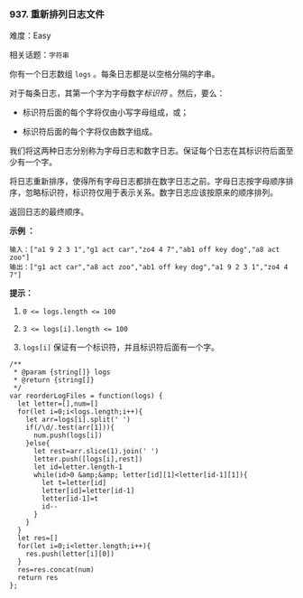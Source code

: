 ### 937. 重新排列日志文件

难度：Easy

相关话题：`字符串`

你有一个日志数组  `logs` 。每条日志都是以空格分隔的字串。



对于每条日志，其第一个字为字母数字*标识符* 。然后，要么：




* 标识符后面的每个字将仅由小写字母组成，或；

* 标识符后面的每个字将仅由数字组成。





我们将这两种日志分别称为字母日志和数字日志。保证每个日志在其标识符后面至少有一个字。



将日志重新排序，使得所有字母日志都排在数字日志之前。字母日志按字母顺序排序，忽略标识符，标识符仅用于表示关系。数字日志应该按原来的顺序排列。



返回日志的最终顺序。







**示例 ：** 



```
输入：["a1 9 2 3 1","g1 act car","zo4 4 7","ab1 off key dog","a8 act zoo"]
输出：["g1 act car","a8 act zoo","ab1 off key dog","a1 9 2 3 1","zo4 4 7"]
```






**提示：** 




1.  `0 <= logs.length <= 100` 

2.  `3 <= logs[i].length <= 100` 

3.  `logs[i]` 保证有一个标识符，并且标识符后面有一个字。




```
/**
 * @param {string[]} logs
 * @return {string[]}
 */
var reorderLogFiles = function(logs) {
  let letter=[],num=[]
  for(let i=0;i<logs.length;i++){
    let arr=logs[i].split(' ')
    if(/\d/.test(arr[1])){
      num.push(logs[i])
    }else{
      let rest=arr.slice(1).join(' ')
      letter.push([logs[i],rest])
      let id=letter.length-1
      while(id>0 &amp;&amp; letter[id][1]<letter[id-1][1]){
        let t=letter[id]
        letter[id]=letter[id-1]
        letter[id-1]=t
        id--
      }
    }
  }
  let res=[]
  for(let i=0;i<letter.length;i++){
    res.push(letter[i][0])
  }
  res=res.concat(num)
  return res
};
```

